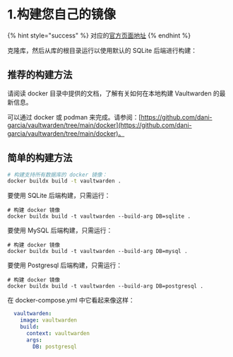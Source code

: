 # 1.构建您自己的镜像

{% hint style="success" %}
对应的[官方页面地址](https://github.com/dani-garcia/vaultwarden/wiki/Building-your-own-docker-image)
{% endhint %}

克隆库，然后从库的根目录运行以使用默认的 SQLite 后端进行构建：

## 推荐的构建方法 <a href="#recommended-way-to-build" id="recommended-way-to-build"></a>

请阅读 docker 目录中提供的文档，了解有关如何在本地构建 Vaultwarden 的最新信息。

可以通过 docker 或 podman 来完成。请参阅：[https://github.com/dani-garcia/vaultwarden/tree/main/docker](https://github.com/dani-garcia/vaultwarden/tree/main/docker)。

## 简单的构建方法 <a href="#simple-ways-to-build" id="simple-ways-to-build"></a>

```bash
# 构建支持所有数据库的 docker 镜像：
docker buildx build -t vaultwarden .
```

要使用 SQLite 后端构建，只需运行：

```shell
# 构建 docker 镜像
docker buildx build -t vaultwarden --build-arg DB=sqlite .
```

要使用 MySQL 后端构建，只需运行：

```shell
# 构建 docker 镜像
docker buildx build -t vaultwarden --build-arg DB=mysql .
```

要使用 Postgresql 后端构建，只需运行：

```shell
# 构建 docker 镜像
docker buildx build -t vaultwarden --build-arg DB=postgresql .
```

在 docker-compose.yml 中它看起来像这样：

```yaml
  vaultwarden:
    image: vaultwarden
    build:
      context: vaultwarden
      args:
        DB: postgresql
```
